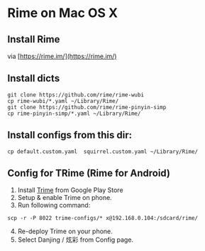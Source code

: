 # Rime on Mac OS X

## Install Rime

via [https://rime.im/](https://rime.im/)

## Install dicts

```
git clone https://github.com/rime/rime-wubi
cp rime-wubi/*.yaml ~/Library/Rime/
git clone https://github.com/rime/rime-pinyin-simp
cp rime-pinyin-simp/*.yaml ~/Library/Rime/
```

## Install configs from this dir:

```
cp default.custom.yaml  squirrel.custom.yaml ~/Library/Rime/
```

## Config for TRime (Rime for Android)

1. Install [Trime](https://play.google.com/store/apps/details?id=com.osfans.trime)
from Google Play Store
2. Setup & enable Trime on phone.
3. Run following command:
```
scp -r -P 8022 trime-configs/* x@192.168.0.104:/sdcard/rime/
```
4. Re-deploy Trime on your phone.
5. Select Danjing / 炫彩 from Config page.

